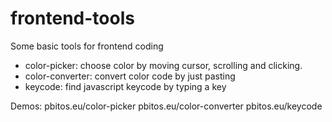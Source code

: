 # frontend-tools
Some basic tools for frontend coding

* color-picker: choose color by moving cursor, scrolling and clicking.
* color-converter: convert color code by just pasting
* keycode: find javascript keycode by typing a key

Demos:
pbitos.eu/color-picker
pbitos.eu/color-converter
pbitos.eu/keycode
